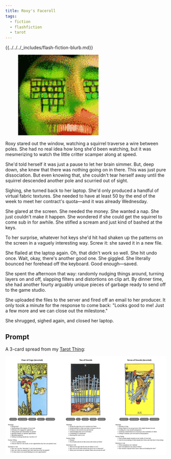 ```yaml
---
title: Roxy's Faceroll
tags:
  - fiction
  - flashfiction
  - tarot
---
```


{{../../../_includes/flash-fiction-blurb.md}}

<!--more-->

<figure class="wide"><img src="./cover.png" /></figure>

Roxy stared out the window, watching a squirrel traverse a wire between poles. She had no real idea how long she'd been watching, but it was mesmerizing to watch the little critter scamper along at speed. 

She'd told herself it was just a pause to let her brain simmer. But, deep down, she knew that there was nothing going on in there. This was just pure dissociation. But even knowing that, she couldn't tear herself away until the squirrel descended another pole and scurried out of sight. 

Sighing, she turned back to her laptop. She'd only produced a handful of virtual fabric textures. She needed to have at least 50 by the end of the week to meet her contract's quota—and it was already Wednesday. 

She glared at the screen. She needed the money. She wanted a nap. She just couldn't make it happen. She wondered if she could get the squirrel to come sub in for awhile. She stifled a scream and just kind of bashed at the keys. 

To her surprise, whatever hot keys she'd hit had shaken up the patterns on the screen in a vaguely interesting way. Screw it: she saved it in a new file. 

She flailed at the laptop again. Oh, that didn't work so well. She hit undo once. Wait, okay, there's another good one. She giggled. She literally bounced her forehead off the keyboard. Good enough—saved. 

She spent the afternoon that way: randomly nudging things around, turning layers on and off, slapping filters and distortions on clip art. By dinner time, she had another fourty arguably unique pieces of garbage ready to send off to the game studio. 

She uploaded the files to the server and fired off an email to her producer. It only took a minute for the response to come back: "Looks good to me! Just a few more and we can close out the milestone."

She shrugged, sighed again, and closed her laptop. 
## Prompt

A 3-card spread from my [Tarot Thing][]:

[Tarot Thing]: https://lmorchard.github.io/tarot-thing/?card=%21Four+of+Cups&card=Ten+of+Swords&card=%21Seven+of+Swords

![](20220511122033.png)

